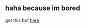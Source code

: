 ## haha because im bored

get this bot [here](https://discord.com/oauth2/authorize?client_id=920625977657286666)
